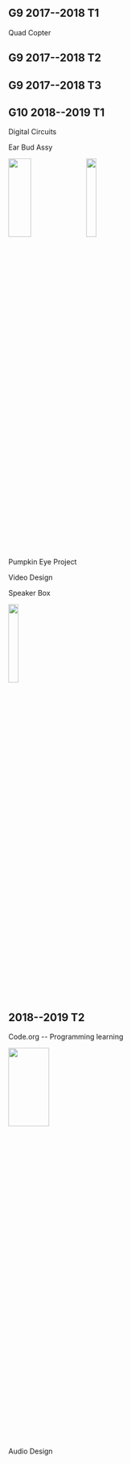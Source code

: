 ## G9 2017--2018 T1

Quad Copter 

## G9 2017--2018 T2

## G9 2017--2018 T3

## G10 2018--2019 T1

Digital Circuits

Ear Bud Assy

<img src="https://scontent-sea1-1.xx.fbcdn.net/v/t1.0-9/53390435_102230437611889_1545832680577302528_o.jpg?_nc_cat=110&_nc_ht=scontent-sea1-1.xx&oh=4b51d0abe99fb5aeaedecc16bbcbefe8&oe=5D1FF079" width="30%" height="20%" > <img src="https://scontent-sea1-1.xx.fbcdn.net/v/t1.0-9/54225083_102230467611886_47179116234932224_n.jpg?_nc_cat=109&_nc_ht=scontent-sea1-1.xx&oh=c3d70deb91426f3477816066f7d906c7&oe=5D237227" width="20%" height="20%" > 

Pumpkin Eye Project

Video Design

Speaker Box

<img src="https://scontent-sea1-1.xx.fbcdn.net/v/t1.0-9/53607215_102228657612067_3425003592677851136_n.jpg?_nc_cat=107&_nc_ht=scontent-sea1-1.xx&oh=1e96fd6b8d5bc8394bae149ee807d29e&oe=5CDC49A6" width="20%" height="20%" > 

## 2018--2019 T2

Code.org -- Programming learning

<img src="http://open-image.nosdn.127.net/image/snapshot_movie/2018/5/2/3/MDHD42523.jpg" width="40%" height="20%" > 

Audio Design

  

